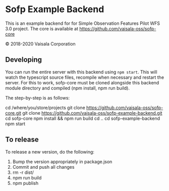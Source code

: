 # Sofp Example Backend

This is an example backend for for Simple Observation Features Pilot WFS 3.0 project. The core is available at https://github.com/vaisala-oss/sofp-core

© 2018-2020 Vaisala Corporation

## Developing

You can run the entire server with this backend using ```npm start```. This will watch the typescript source files, recompile when necessary and restart the server. For this to work, sofp-core must be cloned alongside this backend module directory and compiled (npm install, npm run build).

The step-by-step is as follows:

  cd /where/you/store/projects
  git clone https://github.com/vaisala-oss/sofp-core.git
  git clone https://github.com/vaisala-oss/sofp-example-backend.git
  cd sofp-core
  npm install && npm run build
  cd ..
  cd sofp-example-backend
  npm start

## To release

To release a new version, do the following:

1. Bump the version appropriately in package.json
2. Commit and push all changes
3. rm -r dist/
4. npm run build
5. npm publish
